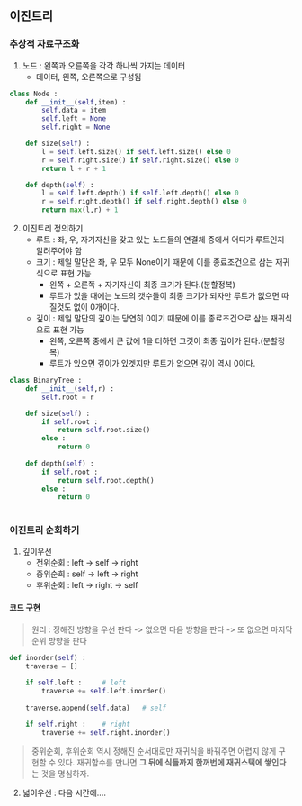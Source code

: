 ## 이진트리

### 추상적 자료구조화
1. 노드 : 왼쪽과 오른쪽을 각각 하나씩 가지는 데이터
    - 데이터, 왼쪽, 오른쪽으로 구성됨
```python
class Node : 
    def __init__(self,item) : 
        self.data = item
        self.left = None
        self.right = None

    def size(self) : 
        l = self.left.size() if self.left.size() else 0
        r = self.right.size() if self.right.size() else 0
        return l + r + 1

    def depth(self) : 
        l = self.left.depth() if self.left.depth() else 0
        r = self.right.depth() if self.right.depth() else 0
        return max(l,r) + 1
```

2. 이진트리 정의하기
    - 루트 : 좌, 우, 자기자신을 갖고 있는 노드들의 연결체 중에서 어디가 루트인지 알려주어야 함
    - 크기 : 제일 말단은 좌, 우 모두 None이기 때문에 이를 종료조건으로 삼는 재귀식으로 표현 가능
        - 왼쪽 + 오른쪽 + 자기자신이 최종 크기가 된다.(분할정복)
        - 루트가 있을 때에는 노드의 갯수들이 최종 크기가 되자만 루트가 없으면 따질것도 없이 0개이다.
    - 깊이 : 제일 말단의 깊이는 당연히 0이기 때문에 이를 종료조건으로 삼는 재귀식으로 표현 가능
        - 왼쪽, 오른쪽 중에서 큰 값에 1을 더하면 그것이 최종 깊이가 된다.(분할정복)
        - 루트가 있으면 깊이가 있겟지만 루트가 없으면 깊이 역시 0이다. 
```python
class BinaryTree : 
    def __init__(self,r) : 
        self.root = r

    def size(self) : 
        if self.root : 
            return self.root.size()
        else : 
            return 0
    
    def depth(self) : 
        if self.root : 
            return self.root.depth()
        else : 
            return 0 
    
```

### 이진트리 순회하기

1. 깊이우선
    - 전위순회 : left -> self -> right 
    - 중위순회 : self -> left -> right
    - 후위순회 : left -> right -> self

#### 코드 구현

> 원리 : 정해진 방향을 우선 판다 -> 없으면 다음 방향을 판다 -> 또 없으면 마지막 순위 방향을 판다
```python
def inorder(self) : 
    traverse = []
    
    if self.left :     # left
        traverse += self.left.inorder()
    
    traverse.append(self.data)   # self

    if self.right :    # right
        traverse += self.right.inorder()   
```

> 중위순회, 후위순회 역시 정해진 순서대로만 재귀식을 바꿔주면 어렵지 않게 구현할 수 있다. 
> 재귀함수를 만나면 **그 뒤에 식들까지 한꺼번에 재귀스택에 쌓인다**는 것을 명심하자.

2. 넓이우선 : 다음 시간에....